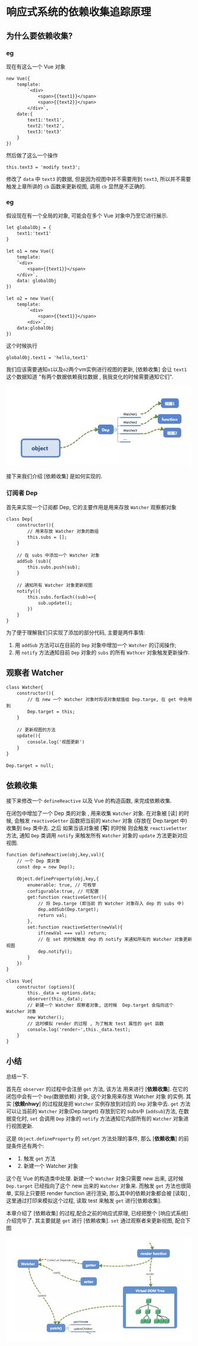 # 响应式系统的依赖收集追踪原理

## 为什么要依赖收集?

### eg

现在有这么一个 Vue 对象 

```
new Vue({
	template:
		`<div>
			<span>{{text1}}</span>
			<span>{{text2}}</span>
		</div>`,
	date:{
		text1:'text1',
		text2:'text2',
		text3:'text3'
	}
})
```

然后做了这么一个操作
```
this.text3 = 'modify text3';
```

修改了 `data` 中 `text3` 的数据, 但是因为视图中并不需要用到 `text3`, 所以并不需要触发上章所讲的 `cb` 函数来更新视图, 调用 `cb` 显然是不正确的.

### eg

假设现在有一个全局的对象, 可能会在多个 Vue 对象中乃至它进行展示.

```
let globalObj = {
	text1:'text1'
}

let o1 = new Vue({
	template:
	`<div>
		<span>{{text1}}</span>
	</div>`,
	data: globalObj
})

let o2 = new Vue({
	template:
		`<div>
			<span>{{text1}}</span>
		<div>`,
	data:globalObj
})
```
这个时候执行 
```
globalObj.text1 = 'hello,text1'
```

我们应该需要通知`o1`以及`o2`两个vm实例进行视图的更新, [依赖收集] 会让 `text1` 这个数据知道 "有两个数据依赖我拉数据 , 我我变化的时候需要通知它们".

![image](./images/16.png)

接下来我们介绍 [依赖收集] 是如何实现的.

### 订阅者 Dep
首先来实现一个订阅都 Dep, 它的主要作用是用来存放 `Watcher` 观察都对象
```
class Dep{
	constructor(){
		// 用来存放 Watcher 对象的数组
		this.subs = [];
	}

	// 在 subs 中添加一个 Watcher 对象
	addSub (sub){
		this.subs.push(sub);
	}

	// 通知所有 Watcher 对象更新视图
	notify(){
		this.subs.forEach((sub)=>{
			sub.update();
		})
	}
}
```

为了便于理解我们只实现了添加的部分代码, 主要是两件事情:
1. 用 `addSub` 方法可以在目前的 `Dep` 对象中增加一个 `Watcher` 的订阅操作;
2. 用 `notify` 方法通知目前 `Dep` 对象的 `subs` 的所有 `Wathcer` 对象触发更新操作.

## 观察者 Watcher
```
class Watcher{
	constructor(){
		// 在 new 一个 Watcher 对象时将该对象赋值给 Dep.targe, 在 get 中会用到
		Dep.target = this;
	}

	// 更新视图的方法
	update(){
		console.log('视图更新')
	}
}

Dep.target = null;
```

## 依赖收集
接下来修改一个 `defineReactive` 以及 Vue 的构造函数, 来完成依赖收集.

在闭包中增加了一个 Dep 类的对象 , 用来收集 `Watcher` 对象. 在对象被  [读] 的时候, 会触发 `reactiveGetter` 函数把当前的 `Watcher` 对象 (存放在 Dep.target 中) 收集到 `Dep` 类中去. 之后 如果当该对象被 [**写**] 的时候 则会触发 `reactiveSetter` 方法, 通知 `Dep` 类调用 `notify` 来触发所有 `Watcher` 对象的 `update` 方法更新对应视图.

```
function defineReactive(obj,key,val){
	// 一个 Dep 类对象 
	const dep = new Dep();

	Object.defineProperty(obj,key,{
		enumerable: true, // 可枚举
		configurable:true, // 可配置
		get:function reactiveGetter(){
			// 将 Dep.targe (即当前 的 Watcher 对象存入 dep 的 subs 中)
			dep.addSub(Dep.target);
			return val;
		},
		set:function reactiveSetter(newVal){
			if(newVal === val) return;
			// 在 set 的时候触发 dep 的 notify 来通知所有的 Watcher 对象更新视图
			dep.notify();
		}
	})
}

class Vue{
	constructor (options){
		this._data = options.data;
		observer(this._data);
		// 新建一个 Watcher 观察者对象, 这时候  Dep.target 会指向这个 Watcher 对象 
		new Watcher();
		// 这时模拟 render 的过程 , 为了触发 test 属性的 get 函数
		console.log('render~',this._data.test);
	}
}
```

## 小结

总结一下. 

首先在 `observer` 的过程中会注册 `get` 方法, 该方法 用来进行 [**依赖收集**]. 在它的闭包中会有一个 `Dep`(数据依赖) 对象, 这个对象用来存放 Watcher 对象 的实例. 其实 [**依赖nhwy**] 的过程就是把 `Watcher` 实例存放到对应的 `Dep` 对象中去. `get` 方法可以让当前的 `Watcher` 对象(Dep.target) 存放到它的 subs中 (`addsub`)方法, 在数据变化时, `set` 会调用 `Dep` 对象的 `notify` 方法通知它内部所有的 `Watcher` 对象进行视图更新.

这是 `Object.defineProperty` 的 `set/get` 方法处理的事件, 那么 [**依赖收集**] 的前提条件还有两个:

- 1. 触发 `get` 方法
- 2. 新建一个 Watcher 对象 

这个在 Vue 的构造类中处理. 新建一个 `Watcher` 对象只需要 new 出来, 这时候 `Dep.target` 已经指向了这个 new 出来的 `Watcher` 对象来. 而触发 `get` 方法也很简单, 实际上只要把 render function 进行渲染, 那么其中的依赖对象都会被 [读取] , 这里通过打印来模拟这个过程, 读取 test 来触发 `get` 进行[依赖收集].

本章介绍了 [依赖收集] 的过程,配合之前的响应式原理, 已经把整个 [响应式系统] 介绍完毕了. 其主要就是 `get` 进行 [依赖收集]. `set` 通过观察者来更新视图, 配合下图

![image](./images/17.png)